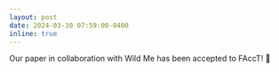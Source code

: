 ```yaml
---
layout: post
date: 2024-03-30 07:59:00-0400
inline: true
---
```


Our paper in collaboration with Wild Me has been accepted to FAccT! :tada:
